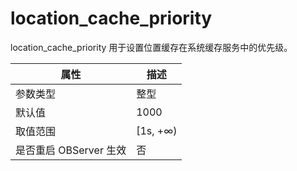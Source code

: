 location_cache_priority 
============================================

location_cache_priority 用于设置位置缓存在系统缓存服务中的优先级。


|      **属性**      |  **描述**   |
|------------------|-----------|
| 参数类型             | 整型        |
| 默认值              | 1000      |
| 取值范围             | \[1s, +∞) |
| 是否重启 OBServer 生效 | 否         |



